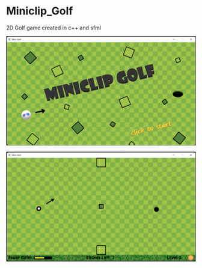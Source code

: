 # Miniclip_Golf
2D Golf game created in c++ and sfml

![screenshot](https://github.com/Arka384/Miniclip_Golf/blob/main/Release/Screenshot%202022-11-07%20220158.png)

![screenshot](https://github.com/Arka384/Miniclip_Golf/blob/main/Release/Screenshot%202022-11-07%20220421.png)
